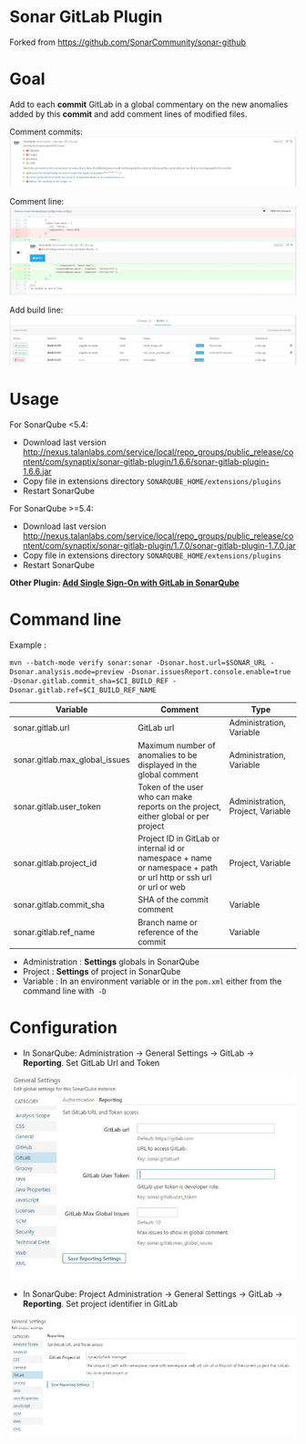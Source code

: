 Sonar GitLab Plugin
===================

Forked from https://github.com/SonarCommunity/sonar-github

# Goal

Add to each **commit** GitLab in a global commentary on the new anomalies added by this **commit** and add comment lines of modified files.

Comment commits:
![Comment commits](doc/comment_commits.jpg)

Comment line:
![Comment line](doc/comment_line.jpg)

Add build line:
![Add buids](doc/builds.jpg)

# Usage

For SonarQube <5.4:

- Download last version http://nexus.talanlabs.com/service/local/repo_groups/public_release/content/com/synaptix/sonar-gitlab-plugin/1.6.6/sonar-gitlab-plugin-1.6.6.jar
- Copy file in extensions directory `SONARQUBE_HOME/extensions/plugins`
- Restart SonarQube 

For SonarQube >=5.4:

- Download last version http://nexus.talanlabs.com/service/local/repo_groups/public_release/content/com/synaptix/sonar-gitlab-plugin/1.7.0/sonar-gitlab-plugin-1.7.0.jar
- Copy file in extensions directory `SONARQUBE_HOME/extensions/plugins`
- Restart SonarQube

**Other Plugin: [Add Single Sign-On with GitLab in SonarQube](https://gitlab.talanlabs.com/gabriel-allaigre/sonar-auth-gitlab-plugin)**

# Command line

Example :

``` shell
mvn --batch-mode verify sonar:sonar -Dsonar.host.url=$SONAR_URL -Dsonar.analysis.mode=preview -Dsonar.issuesReport.console.enable=true -Dsonar.gitlab.commit_sha=$CI_BUILD_REF -Dsonar.gitlab.ref=$CI_BUILD_REF_NAME
```

| Variable | Comment | Type |
| -------- | ----------- | ---- |
| sonar.gitlab.url | GitLab url | Administration, Variable |
| sonar.gitlab.max_global_issues | Maximum number of anomalies to be displayed in the global comment |  Administration, Variable |
| sonar.gitlab.user_token | Token of the user who can make reports on the project, either global or per project |  Administration, Project, Variable |
| sonar.gitlab.project_id | Project ID in GitLab or internal id or namespace + name or namespace + path or url http or ssh url or url or web | Project, Variable |
| sonar.gitlab.commit_sha | SHA of the commit comment | Variable |
| sonar.gitlab.ref_name | Branch name or reference of the commit | Variable |

- Administration : **Settings** globals in SonarQube
- Project : **Settings** of project in SonarQube
- Variable : In an environment variable or in the `pom.xml` either from the command line with` -D`

# Configuration

- In SonarQube: Administration -> General Settings -> GitLab -> **Reporting**. Set GitLab Url and Token

![Sonar settings](doc/sonar_settings.jpg)

- In SonarQube: Project Administration -> General Settings -> GitLab -> **Reporting**. Set project identifier in GitLab

![Sonar settings](doc/sonar_project_settings.jpg)
